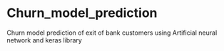 # Churn_model_prediction
Churn model prediction of exit of bank customers using Artificial neural network and keras library
